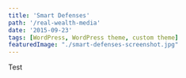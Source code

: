 ```yaml
---
title: 'Smart Defenses'
path: '/real-wealth-media'
date: '2015-09-23'
tags: [WordPress, WordPress theme, custom theme]
featuredImage: "./smart-defenses-screenshot.jpg"
---
```


Test
